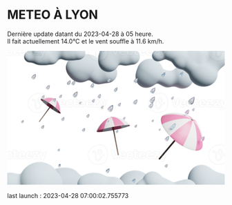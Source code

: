 # METEO À LYON

Dernière update datant du 2023-04-28 à 05 heure.  
Il fait actuellement 14.0°C et le vent souffle à 11.6 km/h.      

![](./.github/rain.png)

last launch : 2023-04-28 07:00:02.755773
